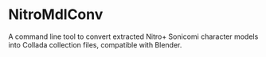 # NitroMdlConv
A command line tool to convert extracted Nitro+ Sonicomi character models into Collada collection files, compatible with Blender.
